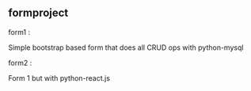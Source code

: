 
## formproject

form1 :

Simple bootstrap based form that does all CRUD ops with python-mysql

form2 :

Form 1 but with python-react.js


